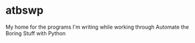 # atbswp

My home for the programs I'm writing while working through Automate the Boring Stuff with Python
